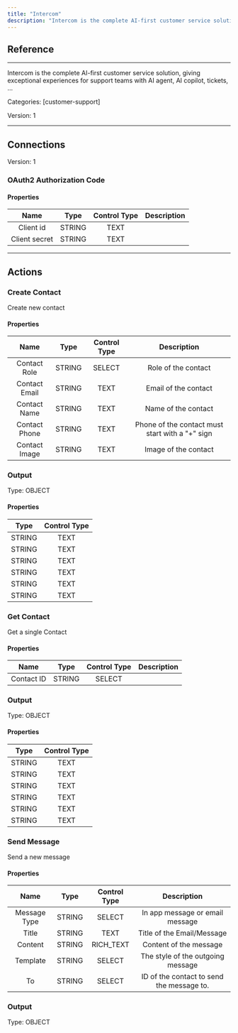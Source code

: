 ```yaml
---
title: "Intercom"
description: "Intercom is the complete AI-first customer service solution, giving exceptional experiences for support teams with AI agent, AI copilot, tickets, ..."
---
```

## Reference
<hr />

Intercom is the complete AI-first customer service solution, giving exceptional experiences for support teams with AI agent, AI copilot, tickets, ...


Categories: [customer-support]


Version: 1

<hr />



## Connections

Version: 1


### OAuth2 Authorization Code

#### Properties

|      Name      |     Type     |     Control Type     |     Description     |
|:--------------:|:------------:|:--------------------:|:-------------------:|
| Client id | STRING | TEXT  |  |
| Client secret | STRING | TEXT  |  |





<hr />





## Actions


### Create Contact
Create new contact

#### Properties

|      Name      |     Type     |     Control Type     |     Description     |
|:--------------:|:------------:|:--------------------:|:-------------------:|
| Contact Role | STRING | SELECT  |  Role of the contact  |
| Contact Email | STRING | TEXT  |  Email of the contact  |
| Contact Name | STRING | TEXT  |  Name of the contact  |
| Contact Phone | STRING | TEXT  |  Phone of the contact must start with a "+" sign  |
| Contact Image | STRING | TEXT  |  Image of the contact  |


### Output



Type: OBJECT


#### Properties

|     Type     |     Control Type     |
|:------------:|:--------------------:|
| STRING | TEXT  |
| STRING | TEXT  |
| STRING | TEXT  |
| STRING | TEXT  |
| STRING | TEXT  |
| STRING | TEXT  |






### Get Contact
Get a single Contact

#### Properties

|      Name      |     Type     |     Control Type     |     Description     |
|:--------------:|:------------:|:--------------------:|:-------------------:|
| Contact ID | STRING | SELECT  |  |


### Output



Type: OBJECT


#### Properties

|     Type     |     Control Type     |
|:------------:|:--------------------:|
| STRING | TEXT  |
| STRING | TEXT  |
| STRING | TEXT  |
| STRING | TEXT  |
| STRING | TEXT  |
| STRING | TEXT  |






### Send Message
Send a new message

#### Properties

|      Name      |     Type     |     Control Type     |     Description     |
|:--------------:|:------------:|:--------------------:|:-------------------:|
| Message Type | STRING | SELECT  |  In app message or email message  |
| Title | STRING | TEXT  |  Title of the Email/Message  |
| Content | STRING | RICH_TEXT  |  Content of the message  |
| Template | STRING | SELECT  |  The style of the outgoing message  |
| To | STRING | SELECT  |  ID of the contact to send the message to.  |


### Output



Type: OBJECT







